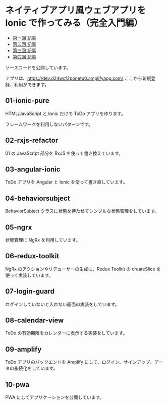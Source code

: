 # ネイティブアプリ風ウェブアプリを Ionic で作ってみる（完全入門編）

* [第一回 記事](https://www.roboticcrowd.com/native-ionic-web-app-1/)
* [第二回 記事](https://www.roboticcrowd.com/native-ionic-web-app-2/)
* [第三回 記事](https://www.roboticcrowd.com/native-ionic-web-app-3/)
* [第四回 記事](https://www.roboticcrowd.com/native-ionic-web-app-4/)

ソースコードを公開しています。

アプリは、https://dev.d24wcf2ponetu0.amplifyapp.com/ ここから新規登録、利用ができます。

## 01-ionic-pure

HTML/JavaScript と Ionic だけで ToDo アプリを作ります。

フレームワークを利用しないパターンです。

## 02-rxjs-refactor

01 の JavaScript 部分を RxJS を使って書き換えています。

## 03-angular-ionic

ToDo アプリを Angular と Ionic を使って書き直しています。

## 04-behaviorsubject

BehaviorSubject クラスに状態を持たせてシンプルな状態管理をしています。

## 05-ngrx

状態管理に NgRx を利用しています。

## 06-redux-toolkit

NgRx のアクションやリデューサーの生成に、Redux Toolkit の createSlice を使って実装しています。

## 07-login-guard

ログインしていないと入れない画面の実装をしています。

## 08-calendar-view

ToDo の有効期限をカレンダーに表示する実装をしています。

## 09-amplify

ToDo アプリのバックエンドを Amplify にして、ログイン、サインアップ、データの永続化をしています。

## 10-pwa

PWA にしてアプリケーションを公開しています。
